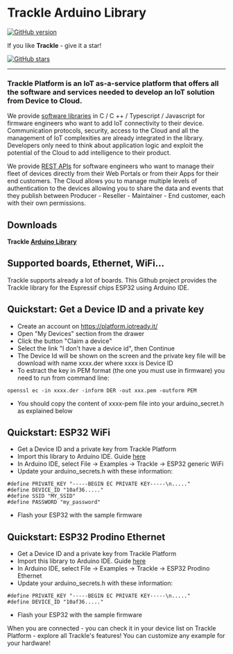 # Trackle Arduino Library 

[![GitHub version](https://img.shields.io/badge/version-v1.0.0-blue)](https://github.com/trackle-iot/trackle-ESP32-arduino/releases/latest)

If you like **Trackle** - give it a star!

[![GitHub stars](https://img.shields.io/github/stars/trackle-iot/trackle-ESP32-arduino?style=social)](https://github.com/trackle-iot/trackle-ESP32-arduino/stargazers) 
__________

### Trackle Platform is an IoT as-a-service platform that offers all the software and services needed to develop an IoT solution from Device to Cloud.

We provide [software libraries](https://docs.iotready.it/libreria/panoramica) in C / C ++ / Typescript / Javascript for firmware engineers who want to add IoT connectivity to their device. Communication protocols, security, access to the Cloud and all the management of IoT complexities are already integrated in the library. Developers only need to think about application logic and exploit the potential of the Cloud to add intelligence to their product.

We provide [REST APIs](https://docs.iotready.it/cloud-api/introduction) for software engineers who want to manage their fleet of devices directly from their Web Portals or from their Apps for their end customers. The Cloud allows you to manage multiple levels of authentication to the devices allowing you to share the data and events that they publish between Producer - Reseller - Maintainer - End customer, each with their own permissions. 

## Downloads
**Trackle [Arduino Library](https://github.com/trackle-iot/trackle-ESP32-arduino/releases/latest)**

## Supported boards, Ethernet, WiFi...
Trackle supports already a lot of boards. 
This Github project provides the Trackle library for the Espressif chips ESP32 using Arduino IDE.

## Quickstart: Get a Device ID and a private key
* Create an account on https://platform.iotready.it/
* Open "My Devices" section from the drawer
* Click the button "Claim a device"
* Select the link "I don't have a device id", then Continue
* The Device Id will be shown on the screen and the private key file will be download with name xxxx.der where xxxx is Device ID
* To estract the key in PEM format (the one you must use in firmware) you need to run from command line:
```` 
openssl ec -in xxxx.der -inform DER -out xxx.pem -outform PEM
```` 
* You should copy the content of xxxx-pem file into your arduino_secret.h as explained below

## Quickstart: ESP32 WiFi

* Get a Device ID and a private key from Trackle Platform
* Import this library to Arduino IDE. Guide [here](http://arduino.cc/en/guide/libraries)
* In Arduino IDE, select File -> Examples -> Trackle -> ESP32 generic WiFi
* Update your arduino_secrets.h with these information:
```` 
#define PRIVATE_KEY "-----BEGIN EC PRIVATE KEY-----\n....."
#define DEVICE_ID "10af36....."
#define SSID "MY_SSID"
#define PASSWORD "my_password"
```` 
* Flash your ESP32 with the sample firmware

## Quickstart: ESP32 Prodino Ethernet

* Get a Device ID and a private key from Trackle Platform
* Import this library to Arduino IDE. Guide [here](http://arduino.cc/en/guide/libraries)
* In Arduino IDE, select File -> Examples -> Trackle -> ESP32 Prodino Ethernet
* Update your arduino_secrets.h with these information:
```` 
#define PRIVATE_KEY "-----BEGIN EC PRIVATE KEY-----\n....."
#define DEVICE_ID "10af36....."
```` 
* Flash your ESP32 with the sample firmware

When you are connected - you can check it in your device list on Trackle Platform - explore all Trackle's features! You can customize any example for your hardware!
